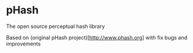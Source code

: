 # pHash
The open source perceptual hash library

Based on (original pHash project)[http://www.phash.org] with fix bugs and improvements
